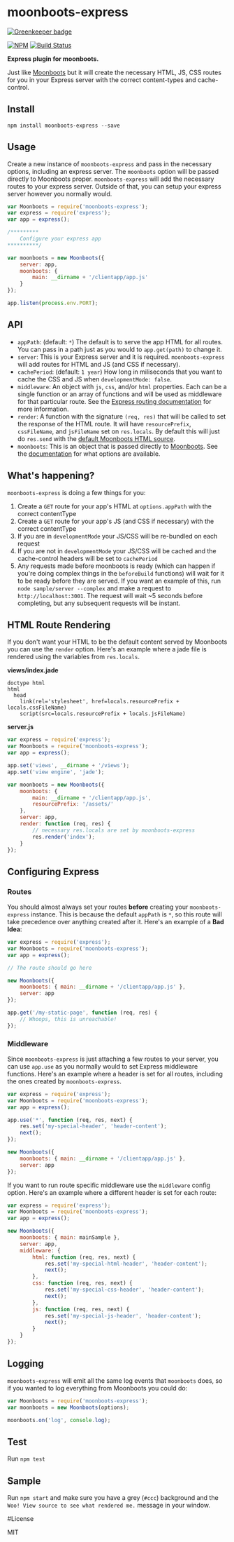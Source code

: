 moonboots-express
=================

[![Greenkeeper badge](https://badges.greenkeeper.io/lukekarrys/moonboots-express.svg)](https://greenkeeper.io/)

[![NPM](https://nodei.co/npm/moonboots-express.png)](https://nodei.co/npm/moonboots-express/)
[![Build Status](https://travis-ci.org/lukekarrys/moonboots-express.png?branch=master)](https://travis-ci.org/lukekarrys/moonboots-express)

**Express plugin for moonboots.**

Just like [Moonboots](https://github.com/HenrikJoreteg/moonboots) but it will create the necessary HTML, JS, CSS routes for you in your Express server with the correct content-types and cache-control.


## Install

`npm install moonboots-express --save`


## Usage

Create a new instance of `moonboots-express` and pass in the necessary options, including an express server. The `moonboots` option will be passed directly to Moonboots proper. `moonboots-express` will add the necessary routes to your express server. Outside of that, you can setup your express server however you normally would.

```js
var Moonboots = require('moonboots-express');
var express = require('express');
var app = express();

/*********
    Configure your express app
**********/

var moonboots = new Moonboots({
    server: app,
    moonboots: {
        main: __dirname + '/clientapp/app.js'
    }
});

app.listen(process.env.PORT);
```


## API

- `appPath`: (default: `*`) The default is to serve the app HTML for all routes. You can pass in a path just as you would to `app.get(path)` to change it.
- `server`: This is your Express server and it is required. `moonboots-express` will add routes for HTML and JS (and CSS if necessary).
- `cachePeriod`: (default: `1 year`) How long in miliseconds that you want to cache the CSS and JS when `developmentMode: false`.
- `middleware`: An object with `js`, `css`, and/or `html` properties. Each can be a single function or an array of functions and will be used as middleware for that particular route. See the [Express routing documentation](http://expressjs.com/3x/api.html#app.VERB) for more information.
- `render`: A function with the signature `(req, res)` that will be called to set the response of the HTML route. It will have `resourcePrefix`, `cssFileName`, and `jsFileName` set on `res.locals`. By default this will just do `res.send` with the [default Moonboots HTML source](https://github.com/HenrikJoreteg/moonboots/blob/master/index.js#L176-L180).
- `moonboots`: This is an object that is passed directly to [Moonboots](https://github.com/HenrikJoreteg/moonboots). See the [documentation](https://github.com/HenrikJoreteg/moonboots#options) for what options are available.


## What's happening?

`moonboots-express` is doing a few things for you:

1. Create a `GET` route for your app's HTML at `options.appPath` with the correct contentType
2. Create a `GET` route for your app's JS (and CSS if necessary) with the correct contentType
3. If you are in `developmentMode` your JS/CSS will be re-bundled on each request
4. If you are not in `developmentMode` your JS/CSS will be cached and the cache-control headers will be set to `cachePeriod`
5. Any requests made before moonboots is ready (which can happen if you're doing complex things in the `beforeBuild` functions) will wait for it to be ready before they are served. If you want an example of this, run `node sample/server --complex` and make a request to `http://localhost:3001`. The request will wait ~5 seconds before completing, but any subsequent requests will be instant.


## HTML Route Rendering

If you don't want your HTML to be the default content served by Moonboots you can use the `render` option. Here's an example where a jade file is rendered using the variables from `res.locals`.

**views/index.jade**
```jade
doctype html
html
  head
    link(rel='stylesheet', href=locals.resourcePrefix + locals.cssFileName)
    script(src=locals.resourcePrefix + locals.jsFileName)
```

**server.js**
```js
var express = require('express');
var Moonboots = require('moonboots-express');
var app = express();

app.set('views', __dirname + '/views');
app.set('view engine', 'jade');

var moonboots = new Moonboots({
    moonboots: {
        main: __dirname + '/clientapp/app.js',
        resourcePrefix: '/assets/'
    },
    server: app,
    render: function (req, res) {
        // necessary res.locals are set by moonboots-express
        res.render('index');
    }
});
```


## Configuring Express

### Routes

You should almost always set your routes **before** creating your `moonboots-express` instance. This is because the default `appPath` is `*`, so this route will take precedence over anything created after it. Here's an example of a **Bad Idea**:

```js
var express = require('express');
var Moonboots = require('moonboots-express');
var app = express();

// The route should go here

new Moonboots({
    moonboots: { main: __dirname + '/clientapp/app.js' },
    server: app
});

app.get('/my-static-page', function (req, res) {
    // Whoops, this is unreachable!
});
```

### Middleware

Since `moonboots-express` is just attaching a few routes to your server, you can use `app.use` as you normally would to set Express middleware functions. Here's an example where a header is set for all routes, including the ones created by `moonboots-express`.

```js
var express = require('express');
var Moonboots = require('moonboots-express');
var app = express();

app.use('*', function (req, res, next) {
    res.set('my-special-header', 'header-content');
    next();
});

new Moonboots({
    moonboots: { main: __dirname + '/clientapp/app.js' },
    server: app
});
```

If you want to run route specific middleware use the `middleware` config option. Here's an example where a different header is set for each route:

```js
var express = require('express');
var Moonboots = require('moonboots-express');
var app = express();

new Moonboots({
    moonboots: { main: mainSample },
    server: app,
    middleware: {
        html: function (req, res, next) {
            res.set('my-special-html-header', 'header-content');
            next();
        },
        css: function (req, res, next) {
            res.set('my-special-css-header', 'header-content');
            next();
        },
        js: function (req, res, next) {
            res.set('my-special-js-header', 'header-content');
            next();
        }
    }
});
```

## Logging

`moonboots-express` will emit all the same log events that `moonboots` does, so if you wanted to log everything from Moonboots you could do:

```js
var Moonboots = require('moonboots-express');
var moonboots = new Moonboots(options);

moonboots.on('log', console.log);
```

## Test

Run `npm test`

## Sample

Run `npm start` and make sure you have a grey (`#ccc`) background and the `Woo! View source to see what rendered me.` message in your window.

#License

MIT
